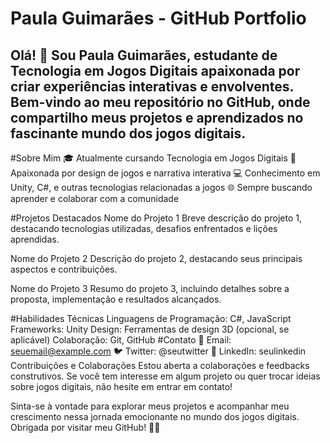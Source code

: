 # Paula Guimarães - GitHub Portfolio
## Olá! 👋 Sou Paula Guimarães, estudante de Tecnologia em Jogos Digitais apaixonada por criar experiências interativas e envolventes. Bem-vindo ao meu repositório no GitHub, onde compartilho meus projetos e aprendizados no fascinante mundo dos jogos digitais.

#Sobre Mim
🎓 Atualmente cursando Tecnologia em Jogos Digitais
🚀 Apaixonada por design de jogos e narrativa interativa
💻 Conhecimento em Unity, C#, e outras tecnologias relacionadas a jogos
🌐 Sempre buscando aprender e colaborar com a comunidade

#Projetos Destacados
Nome do Projeto 1
Breve descrição do projeto 1, destacando tecnologias utilizadas, desafios enfrentados e lições aprendidas.

Nome do Projeto 2
Descrição do projeto 2, destacando seus principais aspectos e contribuições.

Nome do Projeto 3
Resumo do projeto 3, incluindo detalhes sobre a proposta, implementação e resultados alcançados.

#Habilidades Técnicas
Linguagens de Programação: C#, JavaScript
Frameworks: Unity
Design: Ferramentas de design 3D (opcional, se aplicável)
Colaboração: Git, GitHub
#Contato
📧 Email: seuemail@example.com
🐦 Twitter: @seutwitter
💼 LinkedIn: seulinkedin
Contribuições e Colaborações
Estou aberta a colaborações e feedbacks construtivos. Se você tem interesse em algum projeto ou quer trocar ideias sobre jogos digitais, não hesite em entrar em contato!

Sinta-se à vontade para explorar meus projetos e acompanhar meu crescimento nessa jornada emocionante no mundo dos jogos digitais. Obrigada por visitar meu GitHub! 🚀✨
<!---
Suc1t/Suc1t is a ✨ special ✨ repository because its `README.md` (this file) appears on your GitHub profile.
You can click the Preview link to take a look at your changes.
--->
